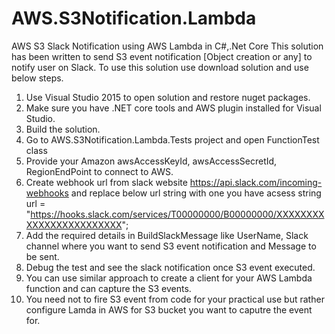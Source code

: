 # AWS.S3Notification.Lambda
AWS S3 Slack Notification using AWS Lambda in C#,.Net Core
This solution has been written to send S3 event notification [Object creation or any] to notify user on Slack. To use this solution use download solution and use below steps.
1. Use Visual Studio 2015 to open solution and restore nuget packages.
2. Make sure you have .NET core tools and AWS plugin installed for Visual Studio.
3. Build the solution.
4. Go to AWS.S3Notification.Lambda.Tests project and open FunctionTest class
5. Provide your Amazon awsAccessKeyId, awsAccessSecretId, RegionEndPoint to connect to AWS.
6. Create webhook url from slack website https://api.slack.com/incoming-webhooks and replace below url string with one you have acsess
   string url = "https://hooks.slack.com/services/T00000000/B00000000/XXXXXXXXXXXXXXXXXXXXXXXX";
7. Add the required details in BuildSlackMessage like UserName, Slack channel where you want to send S3 event notification and Message to be sent.
8. Debug the test and see the slack notification once S3 event executed.
9. You can use similar approach to create a client for your AWS Lambda function and can capture the S3 events.
10. You need not to fire S3 event from code for your practical use but rather configure Lamda in AWS for S3 bucket you want to caputre the event for.


